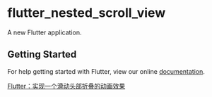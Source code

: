 # flutter_nested_scroll_view

A new Flutter application.

## Getting Started

For help getting started with Flutter, view our online
[documentation](https://flutter.io/).

[Flutter：实现一个滑动头部折叠的动画效果](https://blog.csdn.net/yumi0629/article/details/81775805)
